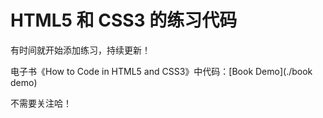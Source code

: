# HTML5 和 CSS3 的练习代码

有时间就开始添加练习，持续更新！

电子书《How to Code in HTML5 and CSS3》中代码：[Book Demo](./book demo)

不需要关注哈！

